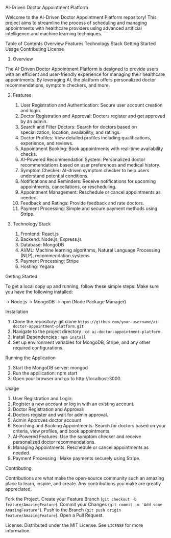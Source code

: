 AI-Driven Doctor Appointment Platform

Welcome to the AI-Driven Doctor Appointment Platform repository! This project aims to streamline the process of scheduling and managing appointments with healthcare providers using advanced artificial intelligence and machine learning techniques.

Table of Contents
   Overview
   Features
   Technology Stack
   Getting Started
   Usage
   Contributing
   License

1. Overview

The AI-Driven Doctor Appointment Platform is designed to provide users with an efficient and user-friendly experience for managing their healthcare appointments. By leveraging AI, the platform offers personalized doctor recommendations, symptom checkers, and more.

2. Features
   1. User Registration and Authentication: Secure user account creation and login.
   2. Doctor Registration and Approval: Doctors register and get approved by an admin.
   3. Search and Filter Doctors: Search for doctors based on specialization, location, availability, and ratings.
   4. Doctor Profiles: View detailed profiles including qualifications, experience, and reviews.
   5. Appointment Booking: Book appointments with real-time availability checks.
   6. AI-Powered Recommendation System: Personalized doctor recommendations based on user preferences and medical history.
   7. Symptom Checker: AI-driven symptom checker to help users understand potential conditions.
   8. Notifications and Reminders: Receive notifications for upcoming appointments, cancellations, or rescheduling.
   9. Appointment Management: Reschedule or cancel appointments as needed.
   10. Feedback and Ratings: Provide feedback and rate doctors.
   11. Payment Processing: Simple and secure payment methods using Stripe.

3. Technology Stack
   1. Frontend: React.js
   2. Backend: Node.js, Express.js
   3. Database: MongoDB
   4. AI/ML: Machine learning algorithms, Natural Language Processing (NLP), recommendation systems
   5. Payment Processing: Stripe
   6. Hosting: Yegara

Getting Started

To get a local copy up and running, follow these simple steps:
Make sure you have the following installed:

-> Node.js
-> MongoDB
-> npm (Node Package Manager)

Installation

1. Clone the repository:  git clone `https://github.com/your-username/ai-doctor-appointment-platform.git`
2. Navigate to the project directory : `cd ai-doctor-appointment-platform`
3. Install Dependencies : `npm install`
4. Set up environment variables for MongoDB, Stripe, and any other required configurations.

Running the Application

1. Start the MongoDB server: mongod
2. Run the appilication: npm start
3. Open your browser and go to http://localhost:3000.

Usage

1. User Registration and Login:
2. Register a new account or log in with an existing account.
3. Doctor Registration and Approval:
4. Doctors register and wait for admin approval.
5. Admin Approves doctor account
6. Searching and Booking Appointments: Search for doctors based on your criteria, view profiles, and book appointments.
7. AI-Powered Features: Use the symptom checker and receive personalized doctor recommendations.
8. Managing Appointments: Reschedule or cancel appointments as needed.
9. Payment Processing : Make payments securely using Stripe.

Contributing

Contributions are what make the open-source community such an amazing place to learn, inspire, and create. Any contributions you make are greatly appreciated.

Fork the Project.
Create your Feature Branch (`git checkout -b feature/AmazingFeature`).
Commit your Changes (`git commit -m 'Add some AmazingFeature'`).
Push to the Branch (`git push origin feature/AmazingFeature`).
Open a Pull Request.

License: 
Distributed under the MIT License. See `LICENSE` for more information.
